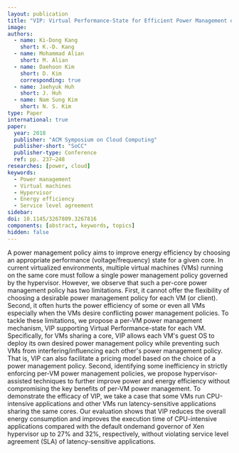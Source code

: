 ```yaml
---
layout: publication
title: "VIP: Virtual Performance-State for Efficient Power Management of Virtual Machines"
image:
authors:
  - name: Ki-Dong Kang
    short: K.-D. Kang
  - name: Mohammad Alian
    short: M. Alian
  - name: Daehoon Kim
    short: D. Kim
    corresponding: true
  - name: Jaehyuk Huh
    short: J. Huh
  - name: Nam Sung Kim
    short: N. S. Kim
type: Paper
international: true
paper:
  year: 2018
  publisher: "ACM Symposium on Cloud Computing"
  publisher-short: "SoCC"
  publisher-type: Conference
  ref: pp. 237–248
researches: [power, cloud]
keywords:
  - Power management
  - Virtual machines
  - Hypervisor
  - Energy efficiency
  - Service level agreement
sidebar:
doi: 10.1145/3267809.3267816
components: [abstract, keywords, topics]
hidden: false
---
```


A power management policy aims to improve energy efficiency by choosing an appropriate performance (voltage/frequency) state for a given core. In current virtualized environments, multiple virtual machines (VMs) running on the same core must follow a single power management policy governed by the hypervisor. However, we observe that such a per-core power management policy has two limitations. First, it cannot offer the flexibility of choosing a desirable power management policy for each VM (or client). Second, it often hurts the power efficiency of some or even all VMs especially when the VMs desire conflicting power management policies. To tackle these limitations, we propose a per-VM power management mechanism, VIP supporting Virtual Performance-state for each VM. Specifically, for VMs sharing a core, VIP allows each VM's guest OS to deploy its own desired power management policy while preventing such VMs from interfering/influencing each other's power management policy. That is, VIP can also facilitate a pricing model based on the choice of a power management policy. Second, identifying some inefficiency in strictly enforcing per-VM power management policies, we propose hypervisor-assisted techniques to further improve power and energy efficiency without compromising the key benefits of per-VM power management. To demonstrate the efficacy of VIP, we take a case that some VMs run CPU-intensive applications and other VMs run latency-sensitive applications sharing the same cores. Our evaluation shows that VIP reduces the overall energy consumption and improves the execution time of CPU-intensive applications compared with the default ondemand governor of Xen hypervisor up to 27% and 32%, respectively, without violating service level agreement (SLA) of latency-sensitive applications.